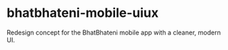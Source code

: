 # bhatbhateni-mobile-uiux
Redesign concept for the BhatBhateni mobile app with a cleaner, modern UI. 

